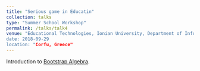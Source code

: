 ```yaml
---
title: "Serious game in Educatin"
collection: talks
type: "Summer School Workshop"
permalink: /talks/talk4
venue: "Educational Technologies, Ionian University, Department of Informatics, Summer School, September 2018'
date: 2018-09-29
location: "Corfu, Greece"
---
```


Introduction to [Bootstrap Algebra](https://www.bootstrapworld.org/materials/algebra/). 

